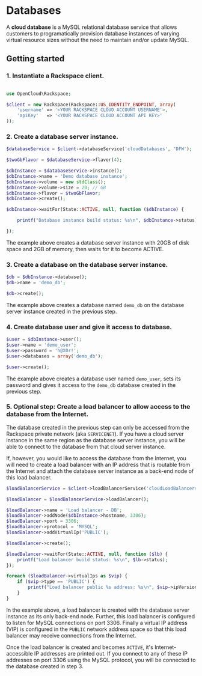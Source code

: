 # Databases

A **cloud database** is a MySQL relational database service that allows
customers to programatically provision database instances of varying virtual
resource sizes without the need to maintain and/or update MySQL.

## Getting started

### 1. Instantiate a Rackspace client.

```php

use OpenCloud\Rackspace;

$client = new Rackspace(Rackspace::US_IDENTITY_ENDPOINT, array(
    'username' => '<YOUR RACKSPACE CLOUD ACCOUNT USERNAME'>,
    'apiKey'   => '<YOUR RACKSPACE CLOUD ACCOUNT API KEY>'
));
```

### 2. Create a database server instance.

```php
$databaseService = $client->databaseService('cloudDatabases', 'DFW');

$twoGbFlavor = $databaseService->flavor(4);

$dbInstance = $databaseService->instance();
$dbInstance->name = 'Demo database instance';
$dbInstance->volume = new stdClass();
$dbInstance->volume->size = 20; // GB
$dbInstance->flavor = $twoGbFlavor;
$dbInstance->create();

$dbInstance->waitFor(State::ACTIVE, null, function ($dbInstance) {

    printf("Database instance build status: %s\n", $dbInstance->status);

});
```

The example above creates a database server instance with 20GB of disk space and
2GB of memory, then waits for it to become ACTIVE.

### 3. Create a database on the database server instance.

```php
$db = $dbInstance->database();
$db->name = 'demo_db';

$db->create();
```

The example above creates a database named `demo_db` on the database server
instance created in the previous step.

### 4. Create database user and give it access to database.

```php
$user = $dbInstance->user();
$user->name = 'demo_user';
$user->password = 'h@X0r!';
$user->databases = array('demo_db');

$user->create();
```

The example above creates a database user named `demo_user`, sets its password
and gives it access to the `demo_db` database created in the previous step.

### 5. Optional step: Create a load balancer to allow access to the database from the Internet.

The database created in the previous step can only be accessed from the Rackspace
private network (aka `SERVICENET`). If you have a cloud server instance in the same
region as the database server instance, you will be able to connect to the database
from that cloud server instance.

If, however, you would like to access the database from the Internet, you will 
need  to create a load balancer with an IP address that is routable from the 
Internet and attach the database server instance as a back-end node of this load
balancer.

```php
$loadBalancerService = $client->loadBalancerService('cloudLoadBalancers', 'DFW');

$loadBalancer = $loadBalancerService->loadBalancer();

$loadBalancer->name = 'Load balancer - DB';
$loadBalancer->addNode($dbInstance->hostname, 3306);
$loadBalancer->port = 3306;
$loadBalancer->protocol = 'MYSQL';
$loadBalancer->addVirtualIp('PUBLIC');

$loadBalancer->create();

$loadBalancer->waitFor(State::ACTIVE, null, function ($lb) {
    printf("Load balancer build status: %s\n", $lb->status);
});

foreach ($loadBalancer->virtualIps as $vip) {
    if ($vip->type == 'PUBLIC') {
        printf("Load balancer public %s address: %s\n", $vip->ipVersion, $vip->address);
    }
}
```

In the example above, a load balancer is created with the database server
instance as its only back-end node. Further, this load balancer is configured
to listen for MySQL connections on port 3306. Finally a virtual IP address (VIP)
is configured in the `PUBLIC` network address space so that this load balancer
may receive connections from the Internet. 

Once the load balancer is created and becomes `ACTIVE`, it's Internet-accessible
IP addresses are printed out. If you connect to any of these IP addresses on port
3306 using the MySQL protocol, you will be connected to the database created in
step 3.
